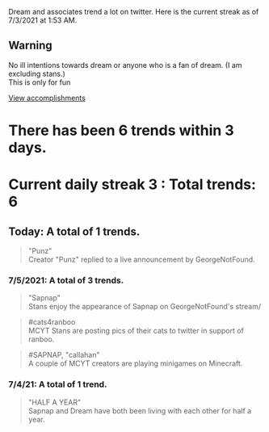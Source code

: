 Dream and associates trend a lot on twitter. Here is the current streak as of 7/3/2021 at 1:53 AM.  
  
## Warning
No ill intentions towards dream or anyone who is a fan of dream. (I am excluding stans.)  
This is only for fun

[View accomplishments](https://dream.justodaya.ga/history)

# There has been 6 trends within 3 days. 
# Current daily streak **3** : Total trends: **6**  

## Today: A total of **1** trends.
> "Punz"  
> Creator "Punz" replied to a live announcement by GeorgeNotFound.

### 7/5/2021: A total of **3** trends.  
> "Sapnap"  
> Stans enjoy the appearance of Sapnap on GeorgeNotFound's stream/

> #cats4ranboo  
> MCYT Stans are posting pics of their cats to twitter in support of ranboo.

> #SAPNAP, "callahan"  
> A couple of MCYT creators are playing minigames on Minecraft.

### 7/4/21: A total of **1** trend.
> "HALF A YEAR"  
> Sapnap and Dream have both been living with each other for half a year.

